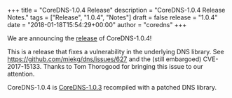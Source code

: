 +++
title = "CoreDNS-1.0.4 Release"
description = "CoreDNS-1.0.4 Release Notes."
tags = ["Release", "1.0.4", "Notes"]
draft = false
release = "1.0.4"
date = "2018-01-18T15:54:29+00:00"
author = "coredns"
+++

We are announcing the [release](https://github.com/bhaswanth88/coredns/releases/tag/v1.0.4) of CoreDNS-1.0.4!

This is a release that fixes a vulnerability in the underlying DNS library.
See <https://github.com/miekg/dns/issues/627> and the (still embargoed) CVE-2017-15133.
Thanks to Tom Thorogood for bringing this issue to our attention.

CoreDNS-1.0.4 is [CoreDNS-1.0.3](https://coredns.io/2018/01/10/coredns-1.0.3-release/) recompiled with a patched DNS library.
